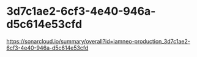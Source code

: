 # 3d7c1ae2-6cf3-4e40-946a-d5c614e53cfd
https://sonarcloud.io/summary/overall?id=iamneo-production_3d7c1ae2-6cf3-4e40-946a-d5c614e53cfd
